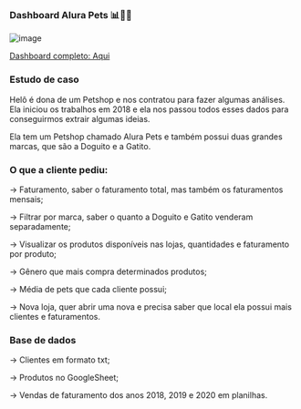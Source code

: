 ### Dashboard Alura Pets 📊:dog::cat:

![image](https://user-images.githubusercontent.com/78882871/201179718-ac1a897d-dc26-4156-a5f3-b2661e996d84.png)

[Dashboard completo: Aqui](https://app.powerbi.com/reportEmbed?reportId=09d59bf5-389c-4bb5-9dce-8f86dcada883&autoAuth=true&ctid=1dc9b339-fadb-432e-86df-423c38a0fcb8)


### Estudo de caso

Helô é dona de um Petshop e nos contratou para fazer algumas análises. Ela iniciou os trabalhos em 2018 e ela nos passou todos esses dados para conseguirmos extrair algumas ideias.

Ela tem um Petshop chamado Alura Pets e também possui duas grandes marcas, que são a Doguito e a Gatito.


### O que a cliente pediu:

→ Faturamento, saber o faturamento total, mas também os faturamentos mensais;

→ Filtrar por marca, saber o quanto a Doguito e Gatito venderam separadamente;

→ Visualizar os produtos disponíveis nas lojas, quantidades e faturamento por produto;

→ Gênero que mais compra determinados produtos;

→ Média de pets que cada cliente possui;

→ Nova loja, quer abrir uma nova e precisa saber que local ela possui mais clientes e faturamentos.


### Base de dados

→ Clientes em formato txt;

→ Produtos no GoogleSheet;

→ Vendas de faturamento dos anos 2018, 2019 e 2020 em planilhas.
